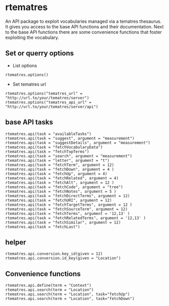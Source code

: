 # rtematres

An API package to exploit vocabularies managed via a tematres thesaurus. It gives you
access to the base API functions and their documentation. Next to the base API functions
there are some convenience functions that foster exploiting the vocabulary.

## Set or querry options

* List options

`rtematres.options()`

* Set tematres url

`rtematres.options("tematres_url" = "http://url.to/your/tematres/server")`
`rtematres.options("tematres_api_url" = "http://url.to/your/tematres/server/api")`

## base API tasks

```
rtematres.api(task = "availableTasks")
rtematres.api(task = "suggest", argument = "measurement")
rtematres.api(task = "suggestDetails", argument = "measurement")
rtematres.api(task = "fetchVocabularyData")
rtematres.api(task = "fetchTopTerms")
rtematres.api(task = "search", argument = "measurement")
rtematres.api(task = "letter", argument = "t")
rtematres.api(task = "fetchTerm", argument = 12)
rtematres.api(task = "fetchDown", argument = 4 )
rtematres.api(task = "fetchUp", argument = 4)
rtematres.api(task = "fetchRelated", argument = 4)
rtematres.api(task = "fetchAlt", argument = 12 )
rtematres.api(task = "fetchCode", argument = "tree")
rtematres.api(task = "fetchNotes", argument = 5 )
rtematres.api(task = "fetchDirectTerms", argument = 12)
rtematres.api(task = "fetchURI", argument = 12)
rtematres.api(task = "fetchTargetTerms", argument = 12 )
rtematres.api(task = "fetchSourceTerm", argument = 12)
rtematres.api(task = "fetchTerms", argument = '12,13' )
rtematres.api(task = "fetchRelatedTerms", argument = '12,13' )
rtematres.api(task = "fetchSimilar", argument = 12)
rtematres.api(task = "fetchLast")
```

## helper

```
rtematres.api.conversion.key_id(given = 12)
rtematres.api.conversion.id_key(given = "Location")
```

## Convenience functions

```
rtematres.api.define(term = "Context")
rtematres.api.search(term = "Location")
rtematres.api.search(term = "Location", task="fetchUp")
rtematres.api.search(term = "Location", task="fetchDown")
```
